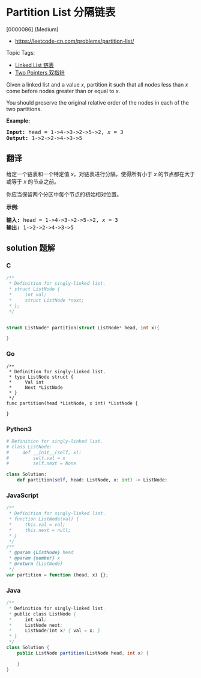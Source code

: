 # Partition List 分隔链表

[0000086] (Medium)

- https://leetcode-cn.com/problems/partition-list/

Topic Tags:

- [Linked List 链表](https://leetcode-cn.com/tag/linked-list/)
- [Two Pointers 双指针](https://leetcode-cn.com/tag/two-pointers/)

Given a linked list and a value _x_, partition it such that all nodes less than _x_ come before nodes greater than or equal to _x_.

You should preserve the original relative order of the nodes in each of the two partitions.

**Example:**

<pre><strong>Input:</strong> head = 1-&gt;4-&gt;3-&gt;2-&gt;5-&gt;2, <em>x</em> = 3
<strong>Output:</strong> 1-&gt;2-&gt;2-&gt;4-&gt;3-&gt;5
</pre>

## 翻译

给定一个链表和一个特定值 _x_，对链表进行分隔，使得所有小于 _x_ 的节点都在大于或等于 _x_ 的节点之前。

你应当保留两个分区中每个节点的初始相对位置。

**示例:**

<pre><strong>输入:</strong> head = 1-&gt;4-&gt;3-&gt;2-&gt;5-&gt;2, <em>x</em> = 3
<strong>输出:</strong> 1-&gt;2-&gt;2-&gt;4-&gt;3-&gt;5
</pre>

## solution 题解

### C

```c
/**
 * Definition for singly-linked list.
 * struct ListNode {
 *     int val;
 *     struct ListNode *next;
 * };
 */


struct ListNode* partition(struct ListNode* head, int x){

}


```

### Go

```golang
/**
 * Definition for singly-linked list.
 * type ListNode struct {
 *     Val int
 *     Next *ListNode
 * }
 */
func partition(head *ListNode, x int) *ListNode {

}
```

### Python3

```python
# Definition for singly-linked list.
# class ListNode:
#     def __init__(self, x):
#         self.val = x
#         self.next = None

class Solution:
    def partition(self, head: ListNode, x: int) -> ListNode:
```

### JavaScript

```javascript
/**
 * Definition for singly-linked list.
 * function ListNode(val) {
 *     this.val = val;
 *     this.next = null;
 * }
 */
/**
 * @param {ListNode} head
 * @param {number} x
 * @return {ListNode}
 */
var partition = function (head, x) {};
```

### Java

```java
/**
 * Definition for singly-linked list.
 * public class ListNode {
 *     int val;
 *     ListNode next;
 *     ListNode(int x) { val = x; }
 * }
 */
class Solution {
    public ListNode partition(ListNode head, int x) {

    }
}
```
